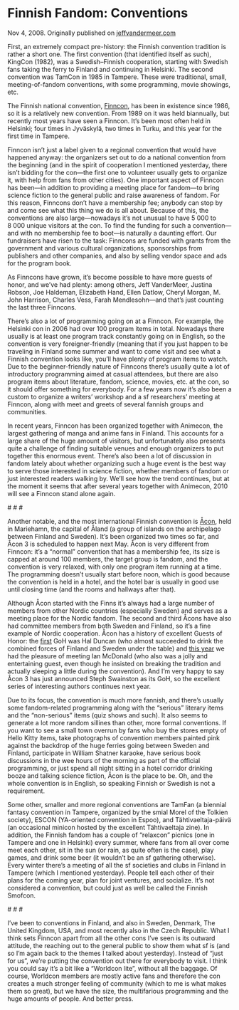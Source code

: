 # Finnish Fandom: Conventions

Nov 4, 2008. Originally published on [jeffvandermeer.com](https://www.jeffvandermeer.com/2008/11/04/finnish-fandom-conventions/)

First, an extremely compact pre-history: the Finnish convention tradition is rather a short one. The first convention (that identified itself as such), KingCon (1982), was a Swedish–Finnish cooperation, starting with Swedish fans taking the ferry to Finland and continuing in Helsinki. The second convention was TamCon in 1985 in Tampere. These were traditional, small, meeting-of-fandom conventions, with some programming, movie showings, etc.

The Finnish national convention, [Finncon](http://2009.finncon.org/en/ "Finncon 2009"), has been in existence since 1986, so it is a relatively new convention. From 1989 on it was held biannually, but recently most years have seen a Finncon. It’s been most often held in Helsinki; four times in Jyväskylä, two times in Turku, and this year for the first time in Tampere.

Finncon isn’t just a label given to a regional convention that would have happened anyway: the organizers set out to do a national convention from the beginning (and in the spirit of cooperation I mentioned yesterday, there isn’t bidding for the con—the first one to volunteer usually gets to organize it, with help from fans from other cities). One important aspect of Finncon has been—in addition to providing a meeting place for fandom—to bring science fiction to the general public and raise awareness of fandom. For this reason, Finncons don’t have a membership fee; anybody can stop by and come see what this thing we do is all about. Because of this, the conventions are also large—nowadays it’s not unusual to have 5 000 to 8 000 unique visitors at the con. To find the funding for such a convention—and with no membership fee to boot—is naturally a daunting effort. Our fundraisers have risen to the task: Finncons are funded with grants from the government and various cultural organizations, sponsorships from publishers and other companies, and also by selling vendor space and ads for the program book.

As Finncons have grown, it’s become possible to have more guests of honor, and we’ve had plenty: among others, Jeff VanderMeer, Justina Robson, Joe Haldeman, Elizabeth Hand, Ellen Datlow, Cheryl Morgan, M. John Harrison, Charles Vess, Farah Mendlesohn—and that’s just counting the last three Finncons.

There’s also a lot of programming going on at a Finncon. For example, the Helsinki con in 2006 had over 100 program items in total. Nowadays there usually is at least one program track constantly going on in English, so the convention is very foreigner-friendly (meaning that if you just happen to be traveling in Finland some summer and want to come visit and see what a Finnish convention looks like, you’ll have plenty of program items to watch. Due to the beginner-friendly nature of Finncons there’s usually quite a lot of introductory programming aimed at casual attendees, but there are also program items about literature, fandom, science, movies, etc. at the con, so it should offer something for everybody. For a few years now it’s also been a custom to organize a writers’ workshop and a sf researchers’ meeting at Finncon, along with meet and greets of several fannish groups and communities.

In recent years, Finncon has been organized together with Animecon, the largest gathering of manga and anime fans in Finland. This accounts for a large share of the huge amount of visitors, but unfortunately also presents quite a challenge of finding suitable venues and enough organizers to put together this enormous event. There’s also been a lot of discussion in fandom lately about whether organizing such a huge event is the best way to serve those interested in science fiction, whether members of fandom or just interested readers walking by. We’ll see how the trend continues, but at the moment it seems that after several years together with Animecon, 2010 will see a Finncon stand alone again.

\# # #

Another notable, and the most international Finnish convention is [Åcon](https://acon3.wordpress.com/ "Åcon 3"), held in Mariehamn, the capital of Åland (a group of islands on the archipelago between Finland and Sweden). It’s been organized two times so far, and Åcon 3 is scheduled to happen next May. Åcon is very different from Finncon: it’s a “normal” convention that has a membership fee, its size is capped at around 100 members, the target group is fandom, and the convention is very relaxed, with only one program item running at a time. The programming doesn’t usually start before noon, which is good because the convention is held in a hotel, and the hotel bar is usually in good use until closing time (and the rooms and hallways after that).

Although Åcon started with the Finns it’s always had a large number of members from other Nordic countries (especially Sweden) and serves as a meeting place for the Nordic fandom. The second and third Åcons have also had committee members from both Sweden and Finland, so it’s a fine example of Nordic cooperation. Åcon has a history of excellent Guests of Honor: the [first](https://acon.wordpress.com/ "Åcon 1") GoH was Hal Duncan (who almost succeeded to drink the combined forces of Finland and Sweden under the table) and [this year](https://acon2.wordpress.com/ "Åcon 2") we had the pleasure of meeting Ian McDonald (who also was a jolly and entertaining guest, even though he insisted on breaking the tradition and actually sleeping a little during the convention). And I’m very happy to say Åcon 3 has just announced Steph Swainston as its GoH, so the excellent series of interesting authors continues next year.

Due to its focus, the convention is much more fannish, and there’s usually some fandom-related programming along with the “serious” literary items and the “non-serious” items (quiz shows and such). It also seems to generate a lot more random sillines than other, more formal conventions. If you want to see a small town overrun by fans who buy the stores empty of Hello Kitty items, take photographs of convention members painted pink against the backdrop of the huge ferries going between Sweden and Finland, participate in William Shatner karaoke, have serious book discussions in the wee hours of the morning as part of the official programming, or just spend all night sitting in a hotel corridor drinking booze and talking science fiction, Åcon is the place to be. Oh, and the whole convention is in English, so speaking Finnish or Swedish is not a requirement.

Some other, smaller and more regional conventions are TamFan (a biennial fantasy convention in Tampere, organized by the smial Morel of the Tolkien society), ESCON (YA-oriented convention in Espoo), and Tähtivaeltaja-päivä (an occasional minicon hosted by the excellent Tähtivaeltaja zine). In addition, the Finnish fandom has a couple of “relaxcon” picnics (one in Tampere and one in Helsinki) every summer, where fans from all over come meet each other, sit in the sun (or rain, as quite often is the case), play games, and drink some beer (it wouldn’t be an sf gathering otherwise). Every winter there’s a meeting of all the sf societies and clubs in Finland in Tampere (which I mentioned yesterday). People tell each other of their plans for the coming year, plan for joint ventures, and socialize. It’s not considered a convention, but could just as well be called the Finnish Smofcon.

\# # #

I’ve been to conventions in Finland, and also in Sweden, Denmark, The United Kingdom, USA, and most recently also in the Czech Republic. What I think sets Finncon apart from all the other cons I’ve seen is its outward attitude, the reaching out to the general public to show them what sf is (and so I’m again back to the themes I talked about yesterday). Instead of “just for us”, we’re putting the convention out there for everybody to visit. I think you could say it’s a bit like a “Worldcon lite”, without all the baggage. Of course, Worldcon members are mostly active fans and therefore the con creates a much stronger feeling of community (which to me is what makes them so great), but we have the size, the multifarious programming and the huge amounts of people. And better press.
